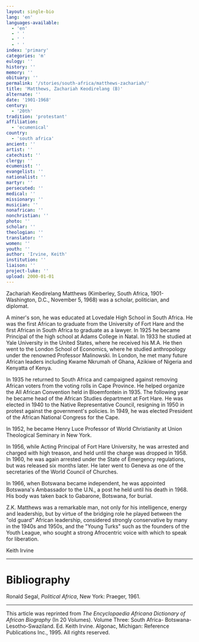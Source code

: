 ```yaml
---
layout: single-bio
lang: 'en'
languages-available:
  - 'en'
  - ' '
  - ' '
  - ' '
index: 'primary'
categories: 'm'
eulogy: ''
history: ''
memory: ''
obituary: ''
permalink: '/stories/south-africa/matthews-zachariah/'
title: 'Matthews, Zachariah Keodirelang (B)'
alternate: ''
date: '1901-1968'
century:
  - '20th'
tradition: 'protestant'
affiliation:
  - 'ecumenical'
country:
  - 'south africa'
ancient: ''
artist: ''
catechist: ''
clergy: ''
ecumenist: ''
evangelist: ''
nationalist: ''
martyr: ''
persecuted: ''
medical: ''
missionary: ''
musician: ''
nonafrican: ''
nonchristian: ''
photo: ''
scholar: ''
theologian: ''
translator: ''
women: ''
youth: ''
author: 'Irvine, Keith'
institution: ''
liaison: ''
project-luke: ''
upload: 2000-01-01
---
```



Zachariah Keodirelang Matthews (Kimberley, South Africa, 1901-Washington, D.C., November 5, 1968) was a scholar, politician, and diplomat.

A miner's son, he was educated at Lovedale High School in South Africa. He was the first African to graduate from the University of Fort Hare and the first African in South Africa to graduate as a lawyer. In 1925 he became Principal of the high school at Adams College in Natal. In 1933 he studied at Yale University in the United States, where he received his M.A. He then went to the London School of Economics, where he studied anthropology under the renowned Professor Malinowski. In London, he met many future African leaders including Kwame Nkrumah of Ghana, Azikiwe of Nigeria and Kenyatta of Kenya.

In 1935 he returned to South Africa and campaigned against removing African voters from the voting rolls in Cape Province. He helped organize the All African Convention held in Bloemfontein in 1935. The following year he became head of the African Studies department at Fort Hare. He was elected in 1940 to the Native Representative Council, resigning in 1950 in protest against the government's policies. In 1949, he was elected President of the African National Congress for the Cape.

In 1952, he became Henry Luce Professor of World Christianity at Union Theological Seminary in New York.

In 1956, while Acting Principal of Fort Hare University, he was arrested and charged with high treason, and held until the charge was dropped in 1958. In 1960, he was again arrested under the State of Emergency regulations, but was released six months later. He later went to Geneva as one of the secretaries of the World Council of Churches.

In 1966, when Botswana became independent, he was appointed Botswana's Ambassador to the U.N., a post he held until his death in 1968. His body was taken back to Gabarone, Botswana, for burial.

Z.K. Matthews was a remarkable man, not only for his intelligence, energy and leadership, but by virtue of the bridging role he played between the "old guard" African leadership, considered strongly conservative by many in the 1940s and 1950s, and the "Young Turks" such as the founders of the Youth League, who sought a strong Afrocentric voice with which to speak for liberation.

Keith Irvine

---

# Bibliography

Ronald Segal, *Political Africa*, New York: Praeger, 1961.

---

This article was reprinted from *The Encyclopaedia Africana Dictionary of African Biography* (In 20 Volumes). Volume Three: South Africa- Botswana-Lesotho-Swaziland. Ed. Keith Irvine. Algonac, Michigan: Reference Publications Inc., 1995.  All rights reserved.